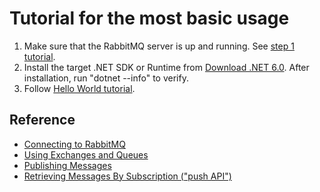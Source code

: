 # Tutorial for the most basic usage

1. Make sure that the RabbitMQ server is up and running. See [step 1 tutorial](../step1-install-server/README.md).
2. Install the target .NET SDK or Runtime from [Download .NET 6.0](https://dotnet.microsoft.com/en-us/download/dotnet/6.0). After installation, run "dotnet --info" to verify.
3. Follow [Hello World tutorial](https://www.rabbitmq.com/tutorials/tutorial-one-dotnet.html).

## Reference

- [Connecting to RabbitMQ](https://www.rabbitmq.com/dotnet-api-guide.html#connecting)
- [Using Exchanges and Queues](https://www.rabbitmq.com/dotnet-api-guide.html#exchanges-and-queues)
- [Publishing Messages](https://www.rabbitmq.com/dotnet-api-guide.html#publishing)
- [Retrieving Messages By Subscription ("push API")](https://www.rabbitmq.com/dotnet-api-guide.html#consuming)
